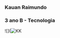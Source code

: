 ### **Kauan Raimundo**
### 3 ano B - Tecnologia
![](![KK](https://github.com/kauanraimundosegura/kauanraimundosegura/assets/170112854/651b3b9a-5295-485b-bca7-96c9bc412bec)


<!--
**kauanraimundosegura/kauanraimundosegura** is a ✨ _special_ ✨ repository because its `README.md` (this file) appears on your GitHub profile.

Here are some ideas to get you started:

- 🔭 I’m currently working on ...
- 🌱 I’m currently learning ...
- 👯 I’m looking to collaborate on ...
- 🤔 I’m looking for help with ...
- 💬 Ask me about ...
- 📫 How to reach me: ...
- 😄 Pronouns: ...
- ⚡ Fun fact: ...
-->
